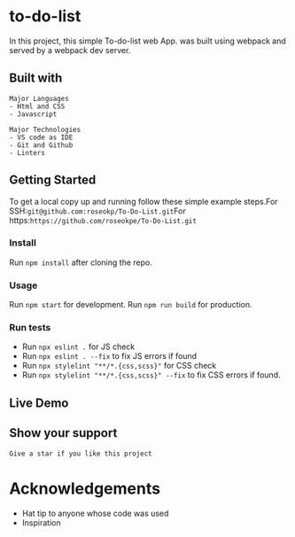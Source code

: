 # to-do-list
In this project, this simple To-do-list web App. was built using webpack and served by a webpack dev server.

## Built with 
    Major Languages
    - Html and CSS
    - Javascript
    
    Major Technologies
    - VS code as IDE
    - Git and Github
    - Linters

## Getting Started

To get a local copy up and running follow these simple example steps.For SSH:`git@github.com:roseokp/To-Do-List.git`For https:`https://github.com/roseokpe/To-Do-List.git`

### Install
Run `npm install` after cloning the repo.

### Usage
Run `npm start` for development. Run `npm run build` for production. 

### Run tests
- Run `npx eslint .` for JS check
- Run `npx eslint . --fix` to fix JS errors if found
- Run `npx stylelint "**/*.{css,scss}"` for CSS check
- Run `npx stylelint "**/*.{css,scss}" --fix` to fix CSS errors if found.

## Live Demo


## Show your support
    Give a star if you like this project

# Acknowledgements
  -   Hat tip to anyone whose code was used
  -   Inspiration
